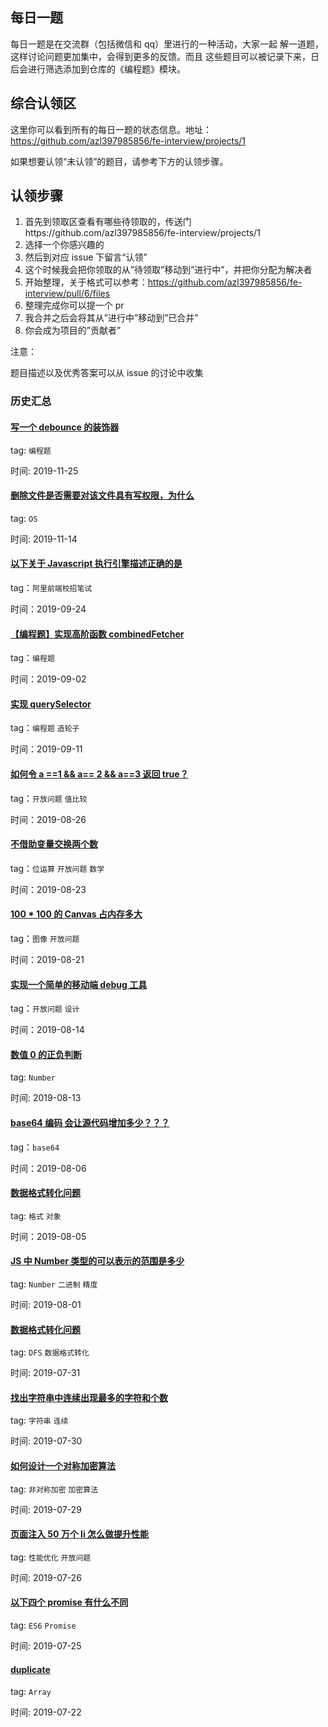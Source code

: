 ## 每日一题

每日一题是在交流群（包括微信和 qq）里进行的一种活动，大家一起
解一道题，这样讨论问题更加集中，会得到更多的反馈。而且
这些题目可以被记录下来，日后会进行筛选添加到仓库的《编程题》模块。

## 综合认领区

这里你可以看到所有的每日一题的状态信息。地址： https://github.com/azl397985856/fe-interview/projects/1

如果想要认领“未认领”的题目，请参考下方的认领步骤。

## 认领步骤

1. 首先到领取区查看有哪些待领取的，传送门https://github.com/azl397985856/fe-interview/projects/1
2. 选择一个你感兴趣的
3. 然后到对应 issue 下留言“认领”
4. 这个时候我会把你领取的从”待领取”移动到”进行中”，并把你分配为解决者
5. 开始整理，关于格式可以参考：https://github.com/azl397985856/fe-interview/pull/6/files
6. 整理完成你可以提一个 pr
7. 我合并之后会将其从”进行中”移动到”已合并”
8. 你会成为项目的”贡献者”

注意：

题目描述以及优秀答案可以从 issue 的讨论中收集

### 历史汇总

#### [写一个 debounce 的装饰器](/daily/2019-11-25.md)

tag: `编程题`

时间: 2019-11-25

#### [删除文件是否需要对该文件具有写权限，为什么](/daily/2019-11-14.md)

tag: `OS`

时间: 2019-11-14

#### [以下关于 Javascript 执行引擎描述正确的是](/daily/2019-09-24.md)

tag：`阿里前端校招笔试`

时间：2019-09-24

#### [【编程题】实现高阶函数 combinedFetcher](/daily/2019-09-02.md)

tag：`编程题`

时间：2019-09-02

#### [实现 querySelector](/daily/2019-09-11.md)

tag：`编程题` `造轮子`

时间：2019-09-11

#### [如何令 a ==1 && a== 2 && a==3 返回 true？](/daily/2019-08-26.md)

tag：`开放问题` `值比较`

时间：2019-08-26

#### [不借助变量交换两个数](https://mp.weixin.qq.com/s/ki4Xgy0MJLe91HxxpKBFnQ)

tag：`位运算` `开放问题` `数学`

时间：2019-08-23

#### [100 \* 100 的 Canvas 占内存多大](https://mp.weixin.qq.com/s/EGgsMBjGCG8l9JViYxvX3g)

tag：`图像` `开放问题`

时间：2019-08-21

#### [实现一个简单的移动端 debug 工具](/daily/2019-08-14.md)

tag：`开放问题` `设计`

时间：2019-08-14

#### [数值 0 的正负判断](/daily/2019-08-13.md)

tag: `Number`

时间: 2019-08-13

#### [base64 编码 会让源代码增加多少？？？](/daily/2019-08-06.md)

tag：`base64`

时间：2019-08-06

#### [数据格式转化问题](/daily/2019-08-05.md)

tag: `格式` `对象`

时间：2019-08-05

#### [JS 中 Number 类型的可以表示的范围是多少](/daily/2019-08-01.md)

tag: `Number` `二进制` `精度`

时间: 2019-08-01

#### [数据格式转化问题](/daily/2019-07-31.md)

tag: `DFS` `数据格式转化`

时间: 2019-07-31

#### [找出字符串中连续出现最多的字符和个数](/daily/2019-07-30.md)

tag: `字符串` `连续`

时间: 2019-07-30

#### [如何设计一个对称加密算法](/daily/2019-07-29.md)

tag: `非对称加密` `加密算法`

时间: 2019-07-29

#### [页面注入 50 万个 li 怎么做提升性能](/daily/2019-07-26.md)

tag: `性能优化` `开放问题`

时间: 2019-07-26

#### [以下四个 promise 有什么不同](/daily/2019-07-25.md)

tag: `ES6` `Promise`

时间: 2019-07-25

#### [duplicate](/daily/2019-07-22.md)

tag: `Array`

时间: 2019-07-22
